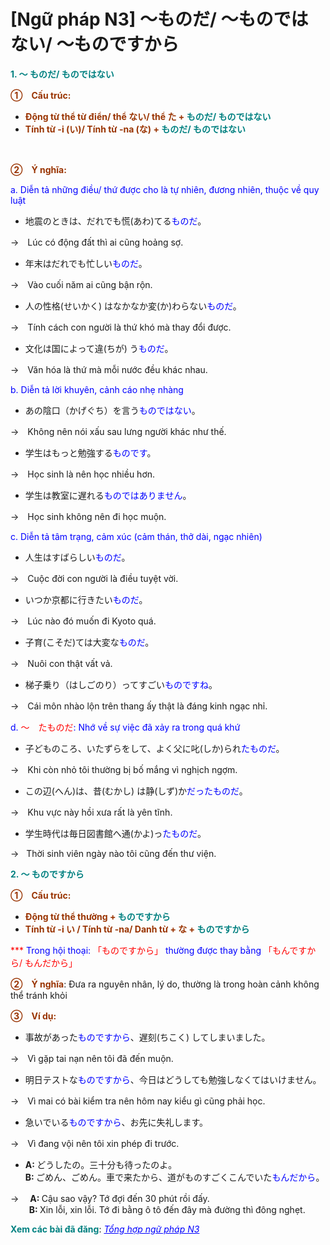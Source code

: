 # [Ngữ pháp N3] ～ものだ/ ～ものではない/ ～ものですから
<div class="entry-content">
<p><strong><span style="color: #008080;">1. ～ ものだ/ ものではない</span></strong></p>
<p><span style="color: #993300;"><strong>①　Cấu trúc:</strong></span></p>
<ul>
<li><strong><span style="color: #993300;">Động từ thể từ điển/ thể ない/ thể た +<span style="color: #008080;"> ものだ/ ものではない</span></span></strong></li>
<li><strong><span style="color: #993300;">Tính từ -i (い)/ Tính từ -na (な) + <span style="color: #008080;">ものだ/ ものではない</span></span></strong></li>
</ul>

<br/>
</p>
<p><span style="color: #993300;"><strong>②　Ý nghĩa:</strong></span></p>
<p><span style="color: #0000ff;">a. Diễn tả những điều/ thứ được cho là tự nhiên, đương nhiên, thuộc về quy luật</span></p>
<ul>
<li>地震のときは、だれでも慌(あわ)てる<span style="color: #0000ff;">ものだ</span>。</li>
</ul>
<p>→　Lúc có động đất thì ai cũng hoảng sợ.</p>
<ul>
<li>年末はだれでも忙しい<span style="color: #0000ff;">ものだ</span>。</li>
</ul>
<p>→　Vào cuối năm ai cũng bận rộn.</p>
<ul>
<li>人の性格(せいかく) はなかなか変(か)わらない<span style="color: #0000ff;"><span class="underline">もの</span>だ</span>。</li>
</ul>
<p>→　Tính cách con người là thứ khó mà thay đổi được.</p>
<ul>
<li>文化は国によって違(ちが) う<span style="color: #0000ff;">ものだ</span>。</li>
</ul>
<p>→　Văn hóa là thứ mà mỗi nước đều khác nhau.</p>
<p><span style="color: #0000ff;">b. Diễn tả lời khuyên, cảnh cáo nhẹ nhàng</span></p>
<ul>
<li>あの陰口（かげぐち）を言う<span style="color: #0000ff;">ものではない</span>。</li>
</ul>
<p>→　Không nên nói xấu sau lưng người khác như thế.</p>
<ul>
<li>学生はもっと勉強する<span style="color: #0000ff;">ものです</span>。</li>
</ul>
<p>→　Học sinh là nên học nhiều hơn.</p>
<ul>
<li>学生は教室に遅れる<span style="color: #0000ff;">ものではありません</span>。</li>
</ul>
<p>→　Học sinh không nên đi học muộn.</p>
<p><span style="color: #0000ff;">c. Diễn tả tâm trạng, cảm xúc (cảm thán, thở dài, ngạc nhiên)</span></p>
<ul>
<li>人生はすばらしい<span style="color: #0000ff;">ものだ</span>。</li>
</ul>
<p>→　Cuộc đời con người là điều tuyệt vời.</p>
<ul>
<li>いつか京都に行きたい<span style="color: #0000ff;">ものだ</span>。</li>
</ul>
<p>→　Lúc nào đó muốn đi Kyoto quá.</p>
<ul>
<li>子育(こそだ)ては大変な<span style="color: #0000ff;">ものだ</span>。</li>
</ul>
<p>→　Nuôi con thật vất vả.</p>
<ul>
<li>梯子乗り（はしごのり）ってすごい<span style="color: #0000ff;">ものですね</span>。</li>
</ul>
<p>→　Cái môn nhào lộn trên thang ấy thật là đáng kinh ngạc nhỉ.</p>
<p><span style="color: #0000ff;">d. <span style="color: #ff0000;">～　たものだ</span>: Nhớ về sự việc đã xảy ra trong quá khứ</span></p>
<ul>
<li>子どものころ、いたずらをして、よく父に叱(しか)られ<span style="color: #0000ff;">たものだ</span>。</li>
</ul>
<p>→　Khi còn nhỏ tôi thường bị bố mắng vì nghịch ngợm.</p>
<ul>
<li>この辺(へん)は、昔(むかし) は静(しず)か<span style="color: #0000ff;">だったものだ</span>。</li>
</ul>
<p>→　Khu vực này hồi xưa rất là yên tĩnh.</p>
<ul>
<li>学生時代は毎日図書館へ通(かよ)っ<span style="color: #0000ff;">たものだ</span>。</li>
</ul>
<p>→   Thời sinh viên ngày nào tôi cũng đến thư viện.</p>
<p><strong><span style="color: #008080;">2. ～ ものですから</span></strong></p>
<p><span style="color: #993300;"><strong>①　Cấu trúc:</strong></span></p>
<ul>
<li><strong><span style="color: #993300;">Động từ thể thường +<span style="color: #008080;"> ものですから</span></span></strong></li>
<li><strong><span style="color: #993300;">Tính từ -i い / Tính từ -na/ Danh từ + な + <span style="color: #008080;">ものですから</span></span></strong></li>
</ul>
<p><span style="color: #ff0000;">*** <span style="color: #0000ff;">Trong hội thoại:</span> 「ものですから」 <span style="color: #0000ff;">thường được thay bằng</span> 「もんですから/ もんだから」</span></p>
<p><span style="color: #993300;"><strong>②　Ý nghĩa</strong></span>: Đưa ra nguyên nhân, lý do, thường là trong hoàn cảnh không thể tránh khỏi</p>
<p><span style="color: #993300;"><strong>③　Ví dụ:</strong></span></p>
<ul>
<li>事故があった<span style="color: #0000ff;">ものですから</span>、遅刻(ちこく) してしまいました。</li>
</ul>
<p>→　Vì gặp tai nạn nên tôi đã đến muộn.</p>
<ul>
<li>明日テストな<span style="color: #0000ff;">ものですから</span>、今日はどうしても勉強しなくてはいけません。</li>
</ul>
<p>→　Vì mai có bài kiểm tra nên hôm nay kiểu gì cũng phải học.</p>
<ul>
<li>急いでいる<span style="color: #0000ff;">ものですから</span>、お先に失礼します。</li>
</ul>
<p>→　Vì đang vội nên tôi xin phép đi trước.</p>
<ul>
<li><strong>A: </strong>どうしたの。三十分も待ったのよ。<br/>
<b>B: </b>ごめん、ごめん。車で来たから、道がものすごくこんでいた<span style="color: #0000ff;">もんだから</span>。</li>
</ul>
<p>→　 <strong>A: </strong>Cậu sao vậy? Tớ đợi đến 30 phút rồi đấy.<br/>
<b>         B: </b>Xin lỗi, xin lỗi. Tớ đi bằng ô tô đến đây mà đường thì đông nghẹt.</p>
<p><strong><span style="color: #008080;">Xem các bài đã đăng</span></strong>: <em><span style="color: #0000ff;"><a href="https://bikae.net/ngu-phap/tong-hop-ngu-phap-n3/" style="color: #0000ff;" target="_blank">Tổng hợp ngữ pháp N3</a></span></em></p>

</div>